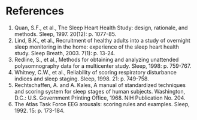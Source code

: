 # References

<ol>
<li>Quan, S.F., et al., The Sleep Heart Health Study: design, rationale, and methods. Sleep, 1997. 20(12): p. 1077-85.</li>

<li>Lind, B.K., et al., Recruitment of healthy adults into a study of overnight sleep monitoring in the home: experience of the sleep heart health study. Sleep Breath, 2003. 7(1): p. 13-24.</li>

<li>Redline, S., et al., Methods for obtaining and analyzing unattended polysomnography data for a multicenter study. Sleep, 1998: p. 759-767.</li>

<li>Whitney, C.W., et al., Reliability of scoring respiratory disturbance indices and sleep staging. Sleep, 1998. 21: p. 749-758.</li>

<li>Rechtschaffen, A. and A. Kales, A manual of standardized techniques and scoring system for sleep stages of human subjects. Washington, D.C.: U.S. Government Printing Office, 1968. NIH Publication No. 204.</li>

<li>The Atlas Task Force EEG arousals: scoring rules and examples. Sleep, 1992. 15: p. 173-184.</li>
</ol>
